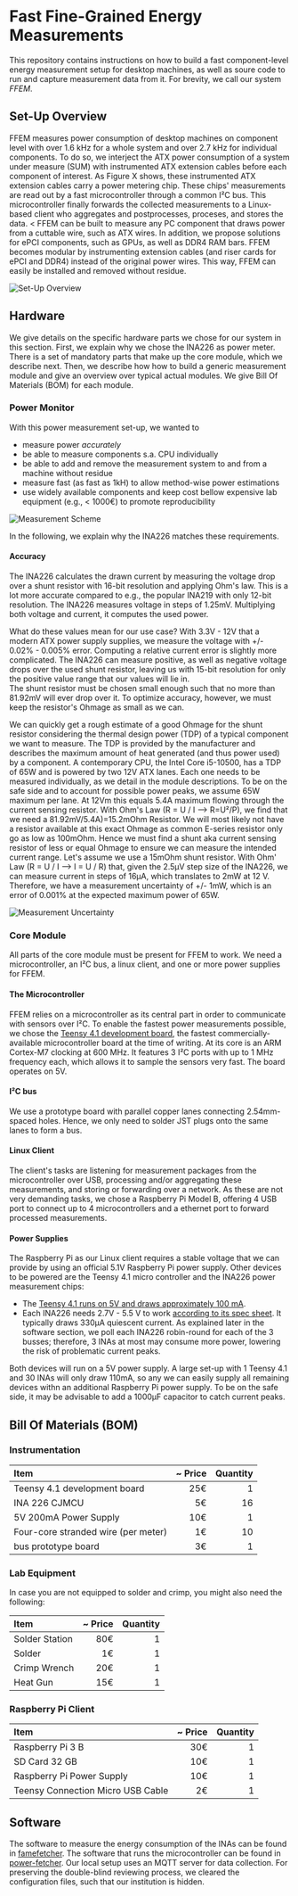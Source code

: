 # Fast Fine-Grained Energy Measurements
This repository contains instructions on how to build a fast component-level energy measurement setup for desktop machines, as well as soure code to run and capture measurement data from it. For brevity, we call our system _FFEM_.

## Set-Up Overview
FFEM measures power consumption of desktop machines on component level with over 1.6 kHz for a whole system and over 2.7 kHz
for individual components. To do so, we interject the ATX power consumption of a system under measure (SUM) with instrumented ATX extension cables before each component of interest.
As Figure X shows, these instrumented ATX extension cables carry a power metering chip.
These chips' measurements are read out by a fast microcontroller through a common I²C bus.
This microcontroller finally forwards the collected measurements to a Linux-based client who aggregates and postprocesses, proceses, and stores the data.
<
FFEM can be built to measure any PC component that draws power from a cuttable wire, such as ATX wires. In addition, we propose solutions for ePCI components, such as GPUs, as well as DDR4 RAM bars.
FFEM becomes modular by instrumenting extension cables (and riser cards for ePCI and DDR4) instead of the original power wires.
This way, FFEM can easily be installed and removed without residue.

![Set-Up Overview](./doc/img/ffem-overview.png)


## Hardware
We give details on the specific hardware parts we chose for our system in this section. First, we explain why we chose the INA226 as power meter.
There is a set of mandatory parts that make up the core module, which we describe next.
Then, we describe how how to build a generic measurement module and give an overview over typical actual modules.
We give Bill Of Materials (BOM) for each module.

### Power Monitor
With this power measurement set-up, we wanted to
* measure power _accurately_
* be able to measure components s.a. CPU individually
* be able to add and remove the measurement system to and from a machine without residue
* measure fast (as fast as 1kH) to allow method-wise power estimations
* use widely available components and keep cost bellow expensive lab equipment (e.g., < 1000€) to promote reproducibility

![Measurement Scheme](./doc/img/measurement-scheme.svg)

In the following, we explain why the INA226 matches these requirements.

#### Accuracy
The INA226 calculates the drawn current by measuring the voltage drop over a shunt resistor with 16-bit resolution and applying Ohm's law.
This is a lot more accurate compared to e.g., the popular INA219 with only 12-bit resolution.
The INA226 measures voltage in steps of 1.25mV. Multiplying both voltage and current, it computes the used power.

What do these values mean for our use case? With 3.3V - 12V that a modern ATX power supply supplies, we measure the voltage with +/- 0.02% - 0.005% error.
Computing a relative current error is slightly more complicated.
The INA226 can measure positive, as well as negative voltage drops over the used shunt resistor, leaving us with 15-bit resolution for only the positive value range that our values will lie in.  
The shunt resistor must be chosen small enough such that no more than 81.92mV will ever drop over it. To optimize accuracy, however, we must keep the resistor's Ohmage as small as we can.

We can quickly get a rough estimate of a good Ohmage for the shunt resistor considering the thermal design power (TDP) of a typical component we want to measure.
The TDP is provided by the manufacturer and describes the maximum amount of heat generated (and thus power used) by a component.
A contemporary CPU, the Intel Core i5-10500, has a TDP of 65W and is powered by two 12V ATX lanes.
Each one needs to be measured individually, as we detail in the module descriptions.
To be on the safe side and to account for possible power peaks, we assume 65W maximum per lane.
At 12Vm this equals 5.4A maximum flowing through the current sensing resistor.
With Ohm's Law (R = U / I --> R=U²/P), we find that we need a 81.92mV/5.4A)=15.2mOhm Resistor.
We will most likely not have a resistor available at this exact Ohmage as common E-series resistor only go as low as 100mOhm.
Hence we must find a shunt aka current sensing resistor of less or equal Ohmage to ensure we can measure the intended current range.
Let's assume we use a 15mOhm shunt resistor. With Ohm' Law (R = U / I --> I = U / R) that, given the 2.5µV step size of the INA226, we can measure current in steps of 16µA, which translates to 2mW at 12 V.
Therefore, we have a measurement uncertainty of +/- 1mW, which is an error of  0.001% at the expected maximum power of 65W.

![Measurement Uncertainty](./doc/img/ffem-uncert.png)




### Core Module
All parts of the core module must be present for FFEM to work. We need a microcontroller, an I²C bus, a linux client, and one or more power supplies for FFEM.

####  The Microcontroller
FFEM relies on a microcontroller as its central part in order to communicate with sensors over I²C. To enable the fastest power measurements possible, we chose the [Teensy 4.1 development board](https://www.pjrc.com/store/teensy41.html), the fastest commercially-available microcontroller board at the time of writing.
At its core is an ARM Cortex-M7 clocking at 600 MHz.
It features 3 I²C ports with up to 1 MHz frequency each, which allows it to sample the sensors very fast.
The board operates on 5V.

#### I²C bus
We use a prototype board with parallel copper lanes connecting 2.54mm-spaced holes. Hence, we only need to solder JST plugs onto the same lanes to form a bus.

#### Linux Client
The client's tasks are listening for measurement packages from the microcontroller over USB, processing and/or aggregating these measurements, and storing or forwarding over a network.
As these are not very demanding tasks, we chose a Raspberry Pi Model B, offering 4 USB port to connect up to 4 microcontrollers and a ethernet port to forward processed measurements.

#### Power Supplies
The Raspberry Pi as our Linux client requires a stable voltage that we can provide by using an official 5.1V Raspberry Pi power supply.
Other devices to be powered are the Teensy 4.1 micro controller and the INA226 power measurement chips:
*  The [Teensy 4.1 runs on 5V and draws approximately 100 mA](https://www.pjrc.com/store/teensy41.html#power).
*  Each INA226 needs 2.7V - 5.5 V to work [according to its spec sheet](https://www.ti.com/lit/ds/symlink/ina226.pdf). It typically draws 330µA quiescent current.
As explained later in the software section, we poll each INA226 robin-round for each of the 3 busses; therefore, 3 INAs at most may consume more power, lowering the risk of problematic current peaks.

Both devices will run on a 5V power supply.
A large set-up with 1 Teensy 4.1 and 30 INAs will only draw 110mA, so any we can easily supply all remaining devices withn an additional Raspberry Pi power supply.
To be on the safe side, it may be advisable to add a 1000µF capacitor to catch current peaks.

## Bill Of Materials (BOM)

### Instrumentation

| Item      | ~ Price  | Quantity |
| :----------- | ----: | -----------: |
| Teensy 4.1 development board | 25€ | 1 |
| INA 226 CJMCU | 5€ | 16 |
| 5V 200mA Power Supply | 10€ | 1 |
| Four-core stranded wire (per meter) | 1€ | 10 |
| bus prototype board | 3€ | 1 |

<!--To make the system modular, we also need:

| Item      | ~ Price  | Quantity |
| :----------- | ----: | -----------: |
| JST XH 2.54 4-Pin (Sets of Plug and Socket) | 0.20€ | 30 |
| INA 226 CJMCU | 5.00€ | 16 |
| 5V ???mA Power Supply | 10.00€ | 1 |
-->


### Lab Equipment
In case you are not equipped to solder and crimp, you might also need the following:

| Item      | ~ Price  | Quantity |
| :----------- | ----: | -----------: |
| Solder Station | 80€ | 1 |
| Solder | 1€ | 1 |
| Crimp Wrench | 20€ | 1 |
| Heat Gun  | 15€ | 1 |

### Raspberry Pi Client

| Item      | ~ Price  | Quantity |
| :----------- | ----: | -----------: |
| Raspberry Pi 3 B | 30€ | 1 |
| SD Card 32 GB | 10€ | 1 |
| Raspberry Pi Power Supply | 10€ | 1 |
| Teensy Connection Micro USB Cable | 2€ | 1 |

## Software
The software to measure the energy consumption of the INAs can be found in [famefetcher](./famefetcher). The software that runs the microcontroller can be found in [power-fetcher](./power-fetcher). Our local setup uses an MQTT server for data collection. For preserving the double-blind reviewing process, we cleared the configuration files, such that our institution is hidden.

